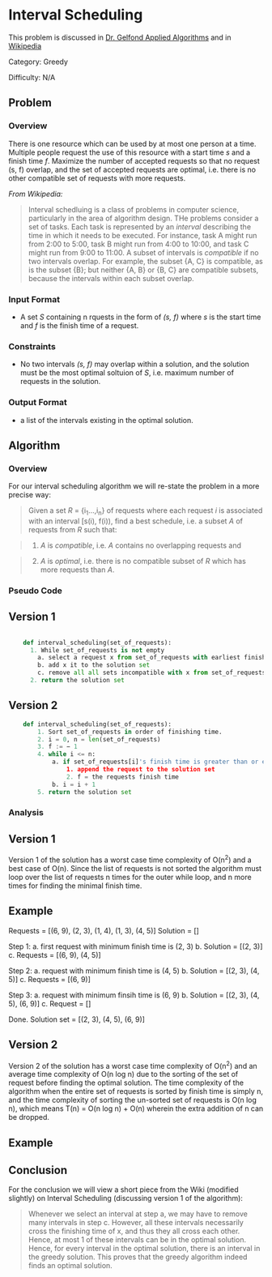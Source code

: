 # Interval Scheduling

This problem is discussed in [Dr. Gelfond Applied Algorithms](http://redwood.cs.ttu.edu/~mgelfond/FALL-2012/slides.pdf) and in [Wikipedia](https://en.wikipedia.org/wiki/Interval_scheduling)
 

Category: Greedy

Difficulty: N/A

## Problem
### Overview
There is one resource which can be used by at most one person at a time. Multiple people request the use of this resource with a start time _s_ and a finish time _f_. Maximize the number of accepted requests so that no request (s, f) overlap, and the set of accepted requests are optimal, i.e. there is no other compatible set of requests with more requests.

_From Wikipedia:_
> Interval schedluing is a class of problems in computer science, particularly in the area of algorithm design. THe problems consider a set of tasks. Each task is represented by an _interval_ describing the time in which it needs to be executed. For instance, task A might run from 2:00 to 5:00, task B might run from 4:00 to 10:00, and task C might run from 9:00 to 11:00. A subset of intervals is _compatible_ if no two intervals overlap. For example, the subset {A, C} is compatible, as is the subset {B}; but neither {A, B} or {B, C} are compatible subsets, because the intervals within each subset overlap.

### Input Format
- A set _S_ containing n rquests in the form of _(s, f)_ where _s_ is the start time and _f_ is the finish time of a request.

### Constraints
- No two intervals _(s, f)_ may overlap within a solution, and the solution must be the most optimal soltuion of _S_, i.e. maximum number of requests in the solution.

### Output Format
- a list of the intervals existing in the optimal solution.

## Algorithm
### Overview
For our interval scheduling algorithm we will re-state the problem in a more precise way:

> Given a set _R_ = {i<sub>1</sub>...,i<sub>n</sub>} of requests where each request _i_ is associated with an interval [s(i), f(i)), find a best schedule, i.e. a subset _A_ of requests from _R_ such that:

> 1. _A_ is _compatible_, i.e. _A_ contains no overlapping requests and 

> 2. _A_ is _optimal_, i.e. there is no compatible subset of _R_ which has more requests than _A_.


### Pseudo Code

## Version 1

```python

    def interval_scheduling(set_of_requests):
      1. While set_of_requests is not empty
        a. select a request x from set_of_requests with earliest finish time
        b. add x it to the solution set
        c. remove all all sets incompatible with x from set_of_requests including x
      2. return the solution set
```

## Version 2

```python
    def interval_scheduling(set_of_requests):
        1. Sort set_of_requests in order of finishing time.
        2. i = 0, n = len(set_of_requests)
        3. f := − 1
        4. while i <= n:
            a. if set_of_requests[i]'s finish time is greater than or equal to f:
                1. append the request to the solution set
                2. f = the requests finish time
            b. i = i + 1
        5. return the solution set

```

### Analysis

## Version 1

Version 1 of the solution has a worst case time complexity of O(n<sup>2</sup>) and a best case of O(n). Since the list of requests is not sorted
the algorithm must loop over the list of requests n times for the outer while loop, and n more times for finding the minimal finish time.

## Example

Requests = [(6, 9), (2, 3), (1, 4), (1, 3), (4, 5)]
Solution = []

Step 1:
    a. first request with minimum finish time is (2, 3)
    b. Solution = [(2, 3)]
    c. Requests = [(6, 9), (4, 5)]

Step 2:
    a. request with minimum finish time is (4, 5)
    b. Solution = [(2, 3), (4, 5)]
    c. Requests = [(6, 9)]

Step 3:
    a. request with minimum finsih time is (6, 9)
    b. Solution = [(2, 3), (4, 5), (6, 9)]
    c. Request = []

Done. Solution set = [(2, 3), (4, 5), (6, 9)]

## Version 2

Version 2 of the solution has a worst case time complexity of O(n<sup>2</sup>) and an average time complexity of O(n log n) due to the sorting of the set of request before finding the optimal solution.
The time complexity of the algorithm when the entire set of requests is sorted by finish time is simply n, and the time complexity of sorting
the un-sorted set of requests is O(n log n), which means T(n) = O(n log n) + O(n) wherein the extra addition of n can be dropped.

## Example



## Conclusion

For the conclusion we will view a short piece from the Wiki (modified slightly) on Interval Scheduling (discussing version 1 of the algorithm):

> Whenever we select an interval at step a, we may have to remove many intervals in step c.
> However, all these intervals necessarily cross the finishing time of x, and thus they all cross each other.
> Hence, at most 1 of these intervals can be in the optimal solution.
> Hence, for every interval in the optimal solution, there is an interval in the greedy solution.
> This proves that the greedy algorithm indeed finds an optimal solution.
